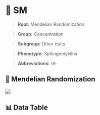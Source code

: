 # 🧪 SM

> **Root:** Mendelian Randomization

> **Group:** Concentration  

> **Subgroup:** Other traits

> **Phenotype:** Sphingomyelins  

> **Abbreviations:** `SM`

## 🧬 Mendelian Randomization  

<img src="/MR/Figures/Inverse/SM.png"/>


## 📊 Data Table


<CsvTableMRI src="/MR/Data/Inverse/SM.csv"/>
